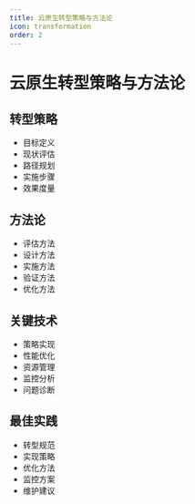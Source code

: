```yaml
---
title: 云原生转型策略与方法论
icon: transformation
order: 2
---
```


# 云原生转型策略与方法论

## 转型策略
- 目标定义
- 现状评估
- 路径规划
- 实施步骤
- 效果度量

## 方法论
- 评估方法
- 设计方法
- 实施方法
- 验证方法
- 优化方法

## 关键技术
- 策略实现
- 性能优化
- 资源管理
- 监控分析
- 问题诊断

## 最佳实践
- 转型规范
- 实现策略
- 优化方法
- 监控方案
- 维护建议
